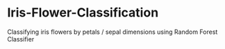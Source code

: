 # Iris-Flower-Classification
Classifying iris flowers by petals / sepal dimensions using Random Forest Classifier
